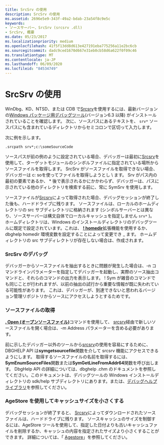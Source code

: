 ```yaml
---
title: SrcSrv の使用
description: SrcSrv の使用
ms.assetid: 2696e5e9-343f-49a2-bdab-23a54f8c9e5c
keywords:
- ソースサーバー、SrcSrv (srcsrv .dll)
- SrcSrv, 概要
ms.date: 05/23/2017
ms.localizationpriority: medium
ms.openlocfilehash: 41f5f13dd8d613e427191eba775256a11e2bc6cb
ms.sourcegitcommit: dadc9ced1670d667e31eb0cb58d6a622f0f09c46
ms.translationtype: MT
ms.contentlocale: ja-JP
ms.lasthandoff: 06/09/2020
ms.locfileid: "84534749"
---
```

# <a name="using-srcsrv"></a>SrcSrv の使用


WinDbg、KD、NTSD、または CDB で[Srcsrv](srcsrv.md)を使用するには、最新バージョンの[Windows パッケージ用デバッグツール](https://docs.microsoft.com/windows-hardware/drivers/debugger/)(バージョン6.3 以降) がインストールされていることを確認します。 次に、ソースパスにあるテキストを、 `srv*` ソースパスにも含まれているディレクトリからセミコロンで区切って入力します。

次に例を示します。

```dbgcmd
.srcpath srv*;c:\someSourceCode
```

ソースパスが前の例のように設定されている場合、デバッガーは最初に[Srcsrv](srcsrv.md)を使用して、ターゲットモジュールのシンボルファイルに指定されている場所からソースファイルを取得します。 SrcSrv がソースファイルを取得できない場合、デバッガーは c: soを使ってファイルを取得しようとし \\ ます。 Srv がパス内の最初の要素であるか、 \* 後で表示されるかにかかわらず、デバッガーは、パスに示されている他のディレクトリを検索する前に、常に SymSrv を使用します。

ソースファイルが[Srcsrv](srcsrv.md)によって取得された場合、デバッグセッションが終了した後も、ハードドライブに残ります。 ソースファイルは、ローカルのホームディレクトリの src サブディレクトリに格納されます (シンボルサーバーとは異なり、ソースサーバーは構文自体でローカルキャッシュを指定しません `srv*` )。 ホームディレクトリは、Windows のインストールディレクトリのデバッグツールに既定で設定されています。これは、 [**! homedir**](-homedir.md)拡張機能を使用するか、dbghelp homedir 環境変数を設定することによって変更でき \_ ます。 ホームディレクトリの src サブディレクトリが存在しない場合は、作成されます。

### <a name="span-iddebugging_srcsrvspanspan-iddebugging_srcsrvspandebugging-srcsrv"></a><span id="debugging_srcsrv"></span><span id="DEBUGGING_SRCSRV"></span>SrcSrv のデバッグ

デバッガーからソースファイルを抽出するときに問題が発生した場合は、-n コマンドラインパラメーターを指定してデバッガーを起動し、実際のソース抽出コマンドと、それらのコマンドの出力を表示します。 ! Sym が雑音のコマンドでも同じことが行われますが、以前の抽出の試行から重要な情報が既に失われている可能性があります。 これは、デバッガーが、到達できないと思われるバージョン管理リポジトリからソースにアクセスしようとするためです。

### <a name="span-idretrieving_source_filesspanspan-idretrieving_source_filesspanretrieving-source-files"></a><span id="retrieving_source_files"></span><span id="RETRIEVING_SOURCE_FILES"></span>ソースファイルの取得

[**. Open (オープンソースファイル)**](-open--open-source-file-.md)コマンドを使用して、 [srcsrv](srcsrv.md)経由で新しいソースファイルを開く場合は、-m Address パラメーターを含める必要があります。

前に示したデバッガー以外のツールから[srcsrv](srcsrv.md)の使用を容易にするために、DBGHELP API は**symgetsourcefile**関数を介して srcsrv 機能にアクセスできるようにします。 取得するソースファイルの名前を取得するには、 **SymEnumSourceFiles**関数または**SymGetLineFromAddr64**関数を呼び出します。 DbgHelp API の詳細については、dbghelp .chm のドキュメントを参照してください。このドキュメントは、デバッグツールの Windows インストールディレクトリの sdk/help サブディレクトリにあります。または、[デバッグヘルプライブラリ](https://docs.microsoft.com/windows/win32/debug/debug-help-library)を参照してください。

### <a name="span-idusing_agestore_to_reduce_the_cache_sizespanspan-idusing_agestore_to_reduce_the_cache_sizespanusing-agestore-to-reduce-the-cache-size"></a><span id="using_agestore_to_reduce_the_cache_size"></span><span id="USING_AGESTORE_TO_REDUCE_THE_CACHE_SIZE"></span>AgeStore を使用してキャッシュサイズを小さくする

デバッグセッションが終了すると、 [Srcsrv](srcsrv.md)によってダウンロードされたソースファイルは、ハードドライブに残ります。 ソースキャッシュのサイズを制御するには、AgeStore ツールを使用して、指定した日付よりも古いキャッシュファイルを削除するか、キャッシュの内容を指定されたサイズより小さくすることができます。 詳細については、「 [Agestore](agestore.md)」を参照してください。

 

 





